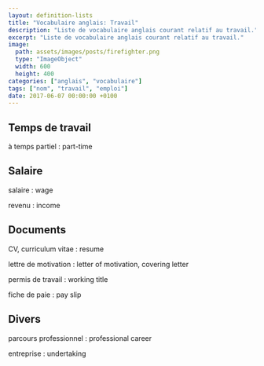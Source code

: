```yaml
---
layout: definition-lists
title: "Vocabulaire anglais: Travail"
description: "Liste de vocabulaire anglais courant relatif au travail."
excerpt: "Liste de vocabulaire anglais courant relatif au travail."
image:
  path: assets/images/posts/firefighter.png
  type: "ImageObject"
  width: 600
  height: 400
categories: ["anglais", "vocabulaire"]
tags: ["nom", "travail", "emploi"]
date: 2017-06-07 00:00:00 +0100
---
```


## Temps de travail

à temps partiel
: part-time


## Salaire

salaire
: wage

revenu
: income


## Documents

CV, curriculum vitae
: resume

lettre de motivation
: letter of motivation, covering letter

permis de travail
: working title

fiche de paie
: pay slip


## Divers

parcours professionnel
: professional career

entreprise
: undertaking
